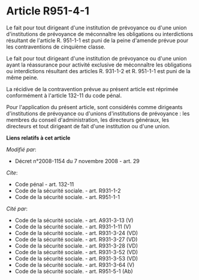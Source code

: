 # Article R951-4-1

Le fait pour tout dirigeant d'une institution de prévoyance ou d'une union d'institutions de prévoyance de méconnaître les
obligations ou interdictions résultant de l'article R. 951-1-1 est puni de la peine d'amende prévue pour les contraventions
de cinquième classe. 

Le fait pour tout dirigeant d'une institution de prévoyance ou d'une union ayant la réassurance pour activité exclusive de
méconnaître les obligations ou interdictions résultant des articles R. 931-1-2 et R. 951-1-1 est puni de la même peine. 

La récidive de la contravention prévue au présent article est réprimée conformément à l'article 132-11 du code pénal. 

Pour l'application du présent article, sont considérés comme dirigeants d'institutions de prévoyance ou d'unions
d'institutions de prévoyance : les membres du conseil d'administration, les directeurs généraux, les directeurs et tout
dirigeant de fait d'une institution ou d'une union.

**Liens relatifs à cet article**

_Modifié par_:

  - Décret n°2008-1154 du 7 novembre 2008 - art. 29

_Cite_:

  - Code pénal - art. 132-11
  - Code de la sécurité sociale. - art. R931-1-2
  - Code de la sécurité sociale. - art. R951-1-1

_Cité par_:

  - Code de la sécurité sociale. - art. A931-3-13 (V)
  - Code de la sécurité sociale. - art. R931-1-11 (V)
  - Code de la sécurité sociale. - art. R931-3-24 (VD)
  - Code de la sécurité sociale. - art. R931-3-27 (VD)
  - Code de la sécurité sociale. - art. R931-3-28 (VD)
  - Code de la sécurité sociale. - art. R931-3-52 (VD)
  - Code de la sécurité sociale. - art. R931-3-53 (VD)
  - Code de la sécurité sociale. - art. R931-3-64 (V)
  - Code de la sécurité sociale. - art. R951-5-1 (Ab)
